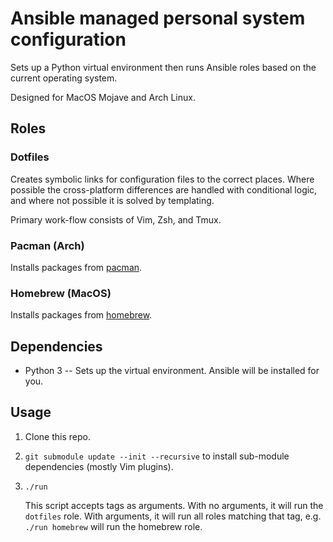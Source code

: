 # Ansible managed personal system configuration

Sets up a Python virtual environment then runs Ansible roles based on the current operating system.

Designed for MacOS Mojave and Arch Linux.

## Roles
### Dotfiles
Creates symbolic links for configuration files to the correct places. Where possible the cross-platform differences are handled with conditional logic, and where not possible it is solved by templating.

Primary work-flow consists of Vim, Zsh, and Tmux.

### Pacman (Arch)
Installs packages from [pacman](https://wiki.archlinux.org/index.php/pacman).

### Homebrew (MacOS)
Installs packages from [homebrew](https://brew.sh/).

## Dependencies
- Python 3 -- Sets up the virtual environment. Ansible will be installed for you.

## Usage
1. Clone this repo.
1. `git submodule update --init --recursive` to install sub-module dependencies (mostly Vim plugins).
1. `./run`

    This script accepts tags as arguments. With no arguments, it will run the `dotfiles` role. With arguments, it will run all roles matching that tag, e.g. `./run homebrew` will run the homebrew role.
